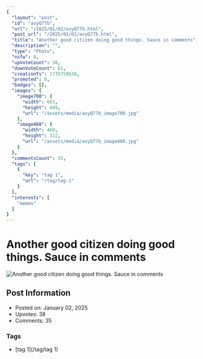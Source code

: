 ```yaml
---
{
  "layout": "post",
  "id": "avyQ77b",
  "url": "/2025/01/02/avyQ77b.html",
  "post_url": "/2025/01/02/avyQ77b.html",
  "title": "Another good citizen doing good things. Sauce in comments",
  "description": "",
  "type": "Photo",
  "nsfw": 0,
  "upVoteCount": 38,
  "downVoteCount": 61,
  "creationTs": 1735759638,
  "promoted": 0,
  "badges": [],
  "images": {
    "image700": {
      "width": 661,
      "height": 449,
      "url": "/assets/media/avyQ77b_image700.jpg"
    },
    "image460": {
      "width": 460,
      "height": 312,
      "url": "/assets/media/avyQ77b_image460.jpg"
    }
  },
  "commentsCount": 35,
  "tags": [
    {
      "key": "tag 1",
      "url": "/tag/tag-1"
    }
  ],
  "interests": [
    "memes"
  ]
}
---
```


# Another good citizen doing good things. Sauce in comments

![Another good citizen doing good things. Sauce in comments](/assets/media/avyQ77b_image700.jpg)

## Post Information

- Posted on: January 02, 2025
- Upvotes: 38
- Comments: 35

### Tags

- [tag 1](/tag/tag 1)
